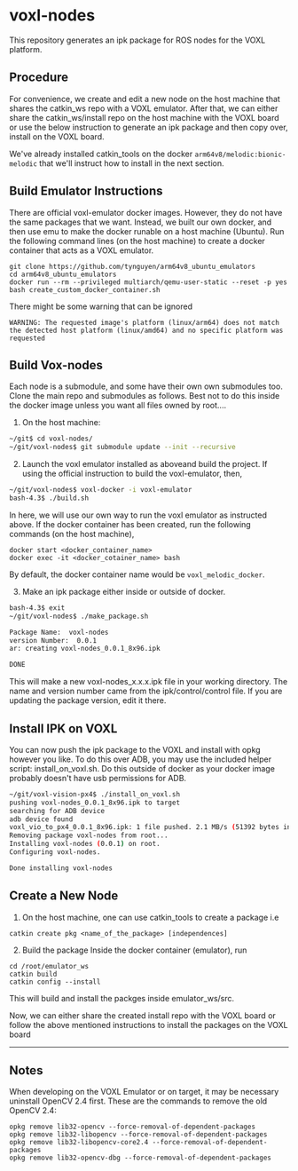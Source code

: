 # voxl-nodes

This repository generates an ipk package for ROS nodes for the VOXL platform.

## Procedure
For convenience, we create and edit a new node on the host machine that shares the catkin_ws repo with a VOXL emulator. After that, we can either share the catkin_ws/install repo on the host machine with the VOXL board or use the below instruction to generate an ipk package and then copy over, install on the VOXL board. 

We've already installed catkin_tools on the docker `arm64v8/melodic:bionic-melodic` that we'll instruct how to install in the next section.

## Build Emulator Instructions
There are official voxl-emulator docker images. However, they do not have the same packages that we want. Instead, we built our own docker, and then use emu to make the docker runable on a host machine (Ubuntu). Run the following command lines (on the host machine) to create a docker container that acts as a VOXL emulator.
```
git clone https://github.com/tynguyen/arm64v8_ubuntu_emulators
cd arm64v8_ubuntu_emulators
docker run --rm --privileged multiarch/qemu-user-static --reset -p yes
bash create_custom_docker_container.sh 
```
There might be some warning that can be ignored
```
WARNING: The requested image's platform (linux/arm64) does not match the detected host platform (linux/amd64) and no specific platform was requested
```

## Build Vox-nodes
Each node is a submodule, and some have their own own submodules too. Clone the main repo and submodules as follows. Best not to do this inside the docker image unless you want all files owned by root....

1) On the host machine:
```bash
~/git$ cd voxl-nodes/
~/git/voxl-nodes$ git submodule update --init --recursive
```

2) Launch the voxl emulator installed as aboveand build the project.
If using the official instruction to build the voxl-emulator, then,
```bash
~/git/voxl-nodes$ voxl-docker -i voxl-emulator
bash-4.3$ ./build.sh
```
In here, we will use our own way to run the voxl emulator as instructed above.
If the docker container has been created, run the following commands (on the host machine), 
```
docker start <docker_container_name>
docker exec -it <docker_cotainer_name> bash
```
By default, the docker container name would be `voxl_melodic_docker`.

3) Make an ipk package either inside or outside of docker.

```bash
bash-4.3$ exit
~/git/voxl-nodes$ ./make_package.sh

Package Name:  voxl-nodes
version Number:  0.0.1
ar: creating voxl-nodes_0.0.1_8x96.ipk

DONE
```

This will make a new voxl-nodes_x.x.x.ipk file in your working directory. The name and version number came from the ipk/control/control file. If you are updating the package version, edit it there.

## Install IPK on VOXL

You can now push the ipk package to the VOXL and install with opkg however you like. To do this over ADB, you may use the included helper script: install_on_voxl.sh. Do this outside of docker as your docker image probably doesn't have usb permissions for ADB.


```bash
~/git/voxl-vision-px4$ ./install_on_voxl.sh
pushing voxl-nodes_0.0.1_8x96.ipk to target
searching for ADB device
adb device found
voxl_vio_to_px4_0.0.1_8x96.ipk: 1 file pushed. 2.1 MB/s (51392 bytes in 0.023s)
Removing package voxl-nodes from root...
Installing voxl-nodes (0.0.1) on root.
Configuring voxl-nodes.

Done installing voxl-nodes
```

## Create a New Node
1) On the host machine, one can use catkin_tools to create a package
i.e
```
catkin create pkg <name_of_the_package> [independences]
```

2) Build the package
Inside the docker container (emulator), run
```
cd /root/emulator_ws
catkin build
catkin config --install
```
This will build and install the packges inside emulator_ws/src.

Now, we can either share the created install repo with the VOXL board or follow the above mentioned instructions to install the packages on the VOXL board

---
## Notes
When developing on the VOXL Emulator or on target, it may be necessary uninstall OpenCV 2.4 first. These are the commands to remove the old OpenCV 2.4:
```
opkg remove lib32-opencv --force-removal-of-dependent-packages
opkg remove lib32-libopencv --force-removal-of-dependent-packages
opkg remove lib32-libopencv-core2.4 --force-removal-of-dependent-packages
opkg remove lib32-opencv-dbg --force-removal-of-dependent-packages
```
